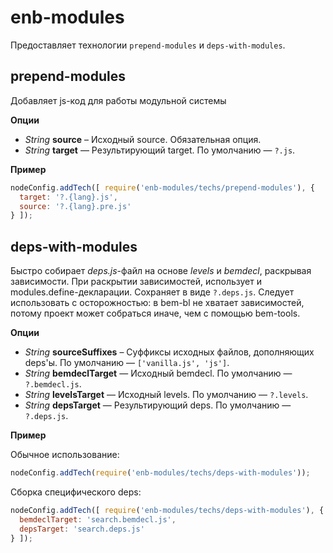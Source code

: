 enb-modules
===========

Предоставляет технологии `prepend-modules` и `deps-with-modules`.

prepend-modules
---------------

Добавляет js-код для работы модульной системы

**Опции**

 * *String* **source** – Исходный source. Обязательная опция.
 * *String* **target** — Результирующий target. По умолчанию — `?.js`.

**Пример**

```javascript
nodeConfig.addTech([ require('enb-modules/techs/prepend-modules'), {
  target: '?.{lang}.js',
  source: '?.{lang}.pre.js'
} ]);
```

deps-with-modules
-----------------

Быстро собирает *deps.js*-файл на основе *levels* и *bemdecl*, раскрывая зависимости.
При раскрытии зависимостей, использует и modules.define-декларации.
Сохраняет в виде `?.deps.js`.
Следует использовать с осторожностью: в bem-bl не хватает зависимостей, потому проект может собраться иначе, чем с помощью bem-tools.

**Опции**

 * *String* **sourceSuffixes** – Суффиксы исходных файлов, дополняющих deps'ы. По умолчанию — `['vanilla.js', 'js']`.
 * *String* **bemdeclTarget** — Исходный bemdecl. По умолчанию — `?.bemdecl.js`.
 * *String* **levelsTarget** — Исходный levels. По умолчанию — `?.levels`.
 * *String* **depsTarget** — Результирующий deps. По умолчанию — `?.deps.js`.

**Пример**

Обычное использование:
```javascript
nodeConfig.addTech(require('enb-modules/techs/deps-with-modules'));
```

Сборка специфического deps:
```javascript
nodeConfig.addTech([ require('enb-modules/techs/deps-with-modules'), {
  bemdeclTarget: 'search.bemdecl.js',
  depsTarget: 'search.deps.js'
} ]);
```
